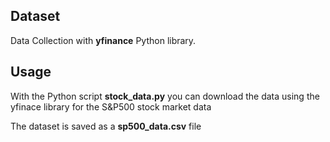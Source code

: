 ## Dataset

Data Collection with **yfinance** Python library.


## Usage 

With the Python script **stock_data.py** you can download the data using the yfinace library for the S&P500 stock market data

The dataset is saved as a **sp500_data.csv** file
